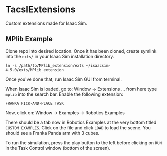 # TacslExtensions
Custom extensions made for Isaac Sim.
## MPlib Example
Clone repo into desired location. Once it has been cloned, create symlink into the `exts/` in your Isaac Sim installation directory.
```
ln -s /path/to/MPlib_extension/exts ~/isaacsim-4.5.0/exts/MPlib_extension
```

Once you've done that, run Isaac Sim GUI from terminal.

When Isaac Sim is loaded, go to:
Window -> Extensions ... from here type `mplib` into the search bar. Enable the following extension:
```
FRANKA PICK-AND-PLACE TASK  
```

Now, click on:
Window -> Examples -> Robotics Examples

There should be a tab now in Robotics Examples at the very bottom titled `CUSTOM EXAMPLES`. Click on the file and click `LOAD` to load the scene. You should see a Franka Panda arm with 3 cubes.

To run the simulation, press the play button to the left before clicking on `RUN` in the Task Control window (bottom of the screen).